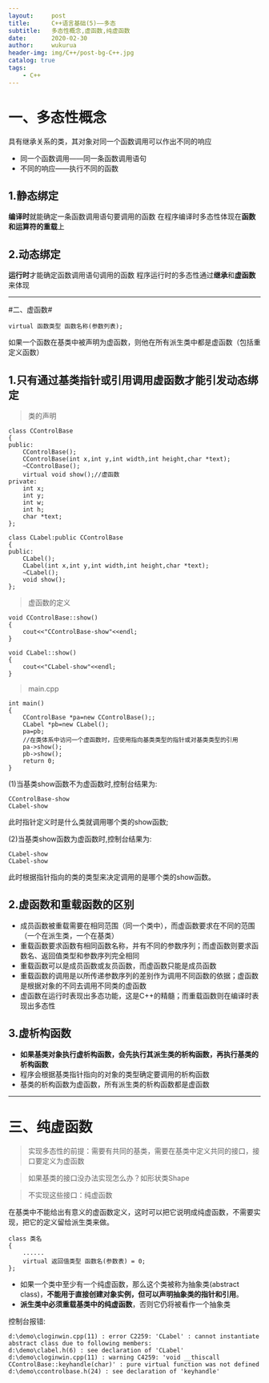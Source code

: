```yaml
---
layout:     post
title:      C++语言基础(5)——多态
subtitle:   多态性概念,虚函数,纯虚函数
date:       2020-02-30
author:     wukurua
header-img: img/C++/post-bg-C++.jpg
catalog: true
tags:
    - C++
---
```


# 一、多态性概念 #
具有继承关系的类，其对象对同一个函数调用可以作出不同的响应

- 同一个函数调用——同一条函数调用语句
- 不同的响应——执行不同的函数

## 1.静态绑定 ##
**编译时**就能确定一条函数调用语句要调用的函数
在程序编译时多态性体现在**函数和运算符的重载**上

## 2.动态绑定 ##
**运行时**才能确定函数调用语句调用的函数
程序运行时的多态性通过**继承**和**虚函数**来体现

----------

#二、虚函数#

	virtual 函数类型 函数名称(参数列表);

如果一个函数在基类中被声明为虚函数，则他在所有派生类中都是虚函数（包括重定义函数）

## 1.只有通过基类指针或引用调用虚函数才能引发动态绑定 ##

>类的声明

	class CControlBase
	{
	public:
		CControlBase();
		CControlBase(int x,int y,int width,int height,char *text);
		~CControlBase();
		virtual void show();//虚函数
	private:
		int x;
		int y;
		int w;
		int h;
		char *text;
	};

	class CLabel:public CControlBase
	{
	public:
		CLabel();
		CLabel(int x,int y,int width,int height,char *text);
		~CLabel();
		void show();
	};

>虚函数的定义

	void CControlBase::show()
	{
		cout<<"CControlBase-show"<<endl;
	}

	void CLabel::show()
	{
		cout<<"CLabel-show"<<endl;
	}

>main.cpp

	int main()
	{
		CControlBase *pa=new CControlBase();;
		CLabel *pb=new CLabel();
		pa=pb;
		//在类体系中访问一个虚函数时，应使用指向基类类型的指针或对基类类型的引用
		pa->show();
		pb->show();
		return 0;
	}

(1)当基类show函数不为虚函数时,控制台结果为:

	CControlBase-show
	CLabel-show

此时指针定义时是什么类就调用哪个类的show函数;

(2)当基类show函数为虚函数时,控制台结果为:

	CLabel-show
	CLabel-show

此时根据指针指向的类的类型来决定调用的是哪个类的show函数。
## 2.虚函数和重载函数的区别 ##
- 成员函数被重载需要在相同范围（同一个类中），而虚函数要求在不同的范围（一个在派生类，一个在基类）
- 重载函数要求函数有相同函数名称，并有不同的参数序列；而虚函数则要求函数名、返回值类型和参数序列完全相同
- 重载函数可以是成员函数或友员函数，而虚函数只能是成员函数
- 重载函数的调用是以所传递参数序列的差别作为调用不同函数的依据；虚函数是根据对象的不同去调用不同类的虚函数
- 虚函数在运行时表现出多态功能，这是C++的精髓；而重载函数则在编译时表现出多态性
## 3.虚析构函数 ##

- **如果基类对象执行虚析构函数，会先执行其派生类的析构函数，再执行基类的析构函数**
- 程序会根据基类指针指向的对象的类型确定要调用的析构函数
- 基类的析构函数为虚函数，所有派生类的析构函数都是虚函数

----------

# 三、纯虚函数 #
>实现多态性的前提：需要有共同的基类，需要在基类中定义共同的接口，接口要定义为虚函数

>如果基类的接口没办法实现怎么办？如形状类Shape

>不实现这些接口：纯虚函数

在基类中不能给出有意义的虚函数定义，这时可以把它说明成纯虚函数，不需要实现，把它的定义留给派生类来做。

	class 类名
	{
		......
		virtual 返回值类型 函数名(参数表) = 0;
	};

- 如果一个类中至少有一个纯虚函数，那么这个类被称为抽象类(abstract class)，**不能用于直接创建对象实例，但可以声明抽象类的指针和引用**。
- **派生类中必须重载基类中的纯虚函数**，否则它仍将被看作一个抽象类

控制台报错:

	d:\demo\cloginwin.cpp(11) : error C2259: 'CLabel' : cannot instantiate abstract class due to following members:
	d:\demo\clabel.h(6) : see declaration of 'CLabel'
	d:\demo\cloginwin.cpp(11) : warning C4259: 'void __thiscall CControlBase::keyhandle(char)' : pure virtual function was not defined
	d:\demo\ccontrolbase.h(24) : see declaration of 'keyhandle'	
